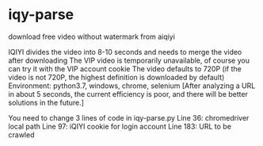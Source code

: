 # iqy-parse
download free video without watermark from aiqiyi

IQIYI divides the video into 8-10 seconds and needs to merge the video after downloading
The VIP video is temporarily unavailable, of course you can try it with the VIP account cookie
The video defaults to 720P (if the video is not 720P, the highest definition is downloaded by default)
Environment: python3.7, windows, chrome, selenium
[After analyzing a URL in about 5 seconds, the current efficiency is poor, and there will be better solutions in the future.]

You need to change 3 lines of code in iqy-parse.py
Line 36: chromedriver local path
Line 97: iQIYI cookie for login account
Line 183: URL to be crawled
